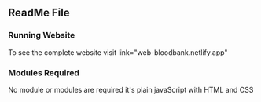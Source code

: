 ## ReadMe File
### Running Website
To see the complete website visit link="web-bloodbank.netlify.app"
### Modules Required
No module or modules are required it's plain javaScript with HTML and CSS

